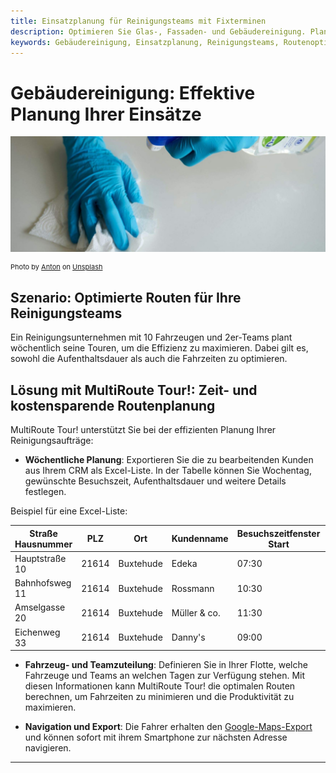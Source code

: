 ```yaml
---
title: Einsatzplanung für Reinigungsteams mit Fixterminen
description: Optimieren Sie Glas-, Fassaden- und Gebäudereinigung. Planen Sie Teams mit Schlüsselvergabe, Aufenthaltsdauer und minimieren Sie Fahrzeit durch nahe Aufträge
keywords: Gebäudereinigung, Einsatzplanung, Reinigungsteams, Routenoptimierung, MultiRoute Tour, Glasreinigung, Fassadenreinigung, Innenreinigung
---
```


# Gebäudereinigung: Effektive Planung Ihrer Einsätze

![Gebäudereinigung](assets/reinigung.jpg)

<div style="font-size: 11px">
Photo by <a href="https://unsplash.com/@uniqueton?utm_source=unsplash&utm_medium=referral&utm_content=creditCopyText">Anton</a> on <a href="https://unsplash.com/s/photos/cleaning?utm_source=unsplash&utm_medium=referral&utm_content=creditCopyText">Unsplash</a></div>

## Szenario: Optimierte Routen für Ihre Reinigungsteams

Ein Reinigungsunternehmen mit 10 Fahrzeugen und 2er-Teams plant wöchentlich seine Touren, um die Effizienz zu maximieren. Dabei gilt es, sowohl die Aufenthaltsdauer als auch die Fahrzeiten zu optimieren.

## Lösung mit MultiRoute Tour!: Zeit- und kostensparende Routenplanung

MultiRoute Tour! unterstützt Sie bei der effizienten Planung Ihrer Reinigungsaufträge:

* **Wöchentliche Planung**: Exportieren Sie die zu bearbeitenden Kunden aus Ihrem CRM als Excel-Liste. In der Tabelle können Sie Wochentag, gewünschte Besuchszeit, Aufenthaltsdauer und weitere Details festlegen.

Beispiel für eine Excel-Liste:

| Straße Hausnummer | PLZ  | Ort       | Kundenname  | Besuchszeitfenster Start | Besuchszeitfenster Ende | Aufenthaltsdauer (Sek.) | 
|------------------|------|-----------|-------------|--------------------------|-------------------------|-------------------------|
| Hauptstraße 10    | 21614| Buxtehude | Edeka       | 07:30                    | 12:30                   | 3600                    |
| Bahnhofsweg 11    | 21614| Buxtehude | Rossmann    | 10:30                    | 12:30                   | 3600                    |
| Amselgasse 20     | 21614| Buxtehude | Müller & co.| 11:30                    | 12:30                   | 3600                    |
| Eichenweg 33      | 21614| Buxtehude | Danny's     | 09:00                    | 10:30                   | 3600                    |

* **Fahrzeug- und Teamzuteilung**: Definieren Sie in Ihrer Flotte, welche Fahrzeuge und Teams an welchen Tagen zur Verfügung stehen. Mit diesen Informationen kann MultiRoute Tour! die optimalen Routen berechnen, um Fahrzeiten zu minimieren und die Produktivität zu maximieren.

* **Navigation und Export**: Die Fahrer erhalten den [Google-Maps-Export](../tour/#tour-exportieren) und können sofort mit ihrem Smartphone zur nächsten Adresse navigieren.

---

